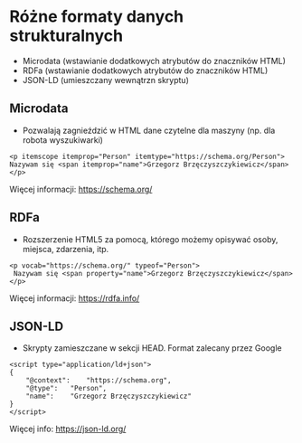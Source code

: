 # Różne formaty danych strukturalnych
- Microdata (wstawianie dodatkowych atrybutów do znaczników HTML)
- RDFa (wstawianie dodatkowych atrybutów do znaczników HTML)
- JSON-LD (umieszczany wewnątrzn skryptu)

## Microdata
 - Pozwalają zagnieździć w HTML dane czytelne dla maszyny (np. dla robota wyszukiwarki)
 ```
 <p itemscope itemprop="Person" itemtype="https://schema.org/Person">
 Nazywam się <span itemprop="name">Grzegorz Brzęczyszczykiewicz</span> 
 </p>
 ```
 Więcej informacji: https://schema.org/
 ## RDFa
 - Rozszerzenie HTML5 za pomocą, którego możemy opisywać osoby, miejsca, zdarzenia, itp.
 ```
 <p vocab="https://schema.org/" typeof="Person">
  Nazywam się <span property="name">Grzegorz Brzęczyszczykiewicz</span> 
 </p>
 ```
 Więcej informacji: https://rdfa.info/
 ## JSON-LD
 - Skrypty zamieszczane w sekcji HEAD. Format zalecany przez Google
 ```
 <script type="application/ld+json">
 {
     "@context":    "https://schema.org",
     "@type":   "Person",
     "name":    "Grzegorz Brzęczyszczykiewicz"
 }
 </script>
 ```
 Więcej info: https://json-ld.org/